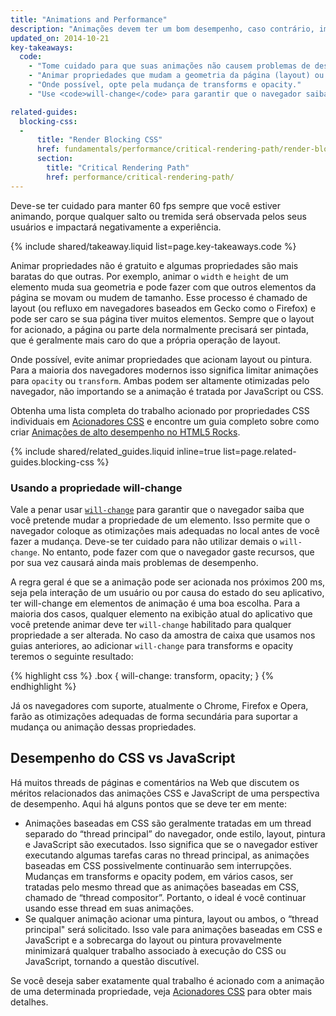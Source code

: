 ```yaml
---
title: "Animations and Performance"
description: "Animações devem ter um bom desempenho, caso contrário, impactarão negativamente a experiência do usuário."
updated_on: 2014-10-21
key-takeaways:
  code:
    - "Tome cuidado para que suas animações não causem problemas de desempenho; certifique-se de saber o impacto da animação de uma determinada propriedade CSS."
    - "Animar propriedades que mudam a geometria da página (layout) ou causam pinturas são particularmente caras."
    - "Onde possível, opte pela mudança de transforms e opacity."
    - "Use <code>will-change</code> para garantir que o navegador saiba o que você planeja animar."

related-guides:
  blocking-css:
  -
      title: "Render Blocking CSS"
      href: fundamentals/performance/critical-rendering-path/render-blocking-css.html
      section:
        title: "Critical Rendering Path"
        href: performance/critical-rendering-path/
---
```

<p class="intro">
  Deve-se ter cuidado para manter 60 fps sempre que você estiver animando, porque qualquer salto ou tremida será observada pelos seus usuários e impactará negativamente a experiência.
</p>

{% include shared/takeaway.liquid list=page.key-takeaways.code %}

Animar propriedades não é gratuito e algumas propriedades são mais baratas do que outras. Por exemplo, animar o `width` e `height` de um elemento muda sua geometria e pode fazer com que outros elementos da página se movam ou mudem de tamanho. Esse processo é chamado de layout (ou refluxo em navegadores baseados em Gecko como o Firefox) e pode ser caro se sua página tiver muitos elementos. Sempre que o layout for acionado, a página ou parte dela normalmente precisará ser pintada, que é geralmente mais caro do que a própria operação de layout.

Onde possível, evite animar propriedades que acionam layout ou pintura. Para a maioria dos navegadores modernos isso significa limitar animações para `opacity` ou `transform`. Ambas podem ser altamente otimizadas pelo navegador, não importando se a animação é tratada por JavaScript ou CSS.

Obtenha uma lista completa do trabalho acionado por propriedades CSS individuais em [Acionadores CSS](http://csstriggers.com) e encontre um guia completo sobre como criar [Animações de alto desempenho no HTML5 Rocks](http://www.html5rocks.com/en/tutorials/speed/high-performance-animations/).

{% include shared/related_guides.liquid inline=true list=page.related-guides.blocking-css %}

### Usando a propriedade will-change

Vale a penar usar [`will-change`](http://dev.w3.org/csswg/css-will-change/) para garantir que o navegador saiba que você pretende mudar a propriedade de um elemento. Isso permite que o navegador coloque as otimizações mais adequadas no local antes de você fazer a mudança. Deve-se ter cuidado para não utilizar demais o `will-change`. No entanto, pode fazer com que o navegador gaste recursos, que por sua vez causará ainda mais problemas de desempenho.

A regra geral é que se a animação pode ser acionada nos próximos 200 ms, seja pela interação de um usuário ou por causa do estado do seu aplicativo, ter will-change em elementos de animação é uma boa escolha. Para a maioria dos casos, qualquer elemento na exibição atual do aplicativo que você pretende animar deve ter `will-change` habilitado para qualquer propriedade a ser alterada. No caso da amostra de caixa que usamos nos guias anteriores, ao adicionar `will-change` para transforms e opacity teremos o seguinte resultado:

{% highlight css %}
.box {
  will-change: transform, opacity;
}
{% endhighlight %}

Já os navegadores com suporte, atualmente o Chrome, Firefox e Opera, farão as otimizações adequadas de forma secundária para suportar a mudança ou animação dessas propriedades.

## Desempenho do CSS vs JavaScript

Há muitos threads de páginas e comentários na Web que discutem os méritos relacionados das animações CSS e JavaScript de uma perspectiva de desempenho. Aqui há alguns pontos que se deve ter em mente:

* Animações baseadas em CSS são geralmente tratadas em um thread separado do “thread principal” do navegador, onde estilo, layout, pintura e JavaScript são executados. Isso significa que se o navegador estiver executando algumas tarefas caras no thread principal, as animações baseadas em CSS possivelmente continuarão sem interrupções. Mudanças em transforms e opacity podem, em vários casos, ser tratadas pelo mesmo thread que as animações baseadas em CSS, chamado de “thread compositor”. Portanto, o ideal é você continuar usando esse thread em suas animações.
* Se qualquer animação acionar uma pintura, layout ou ambos, o “thread principal" será solicitado. Isso vale para animações baseadas em CSS e JavaScript e a sobrecarga do layout ou pintura provavelmente minimizará qualquer trabalho associado à execução do CSS ou JavaScript, tornando a questão discutível.

Se você deseja saber exatamente qual trabalho é acionado com a animação de uma determinada propriedade, veja [Acionadores CSS](http://csstriggers.com) para obter mais detalhes.



